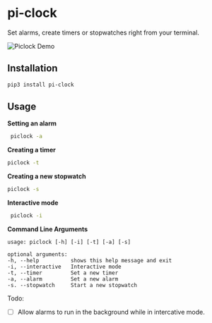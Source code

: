 # pi-clock
Set alarms, create timers or stopwatches right from your terminal.

![Piclock Demo](demo/demo.gif)

## Installation
```bash
pip3 install pi-clock
```

## Usage
**Setting an alarm**
```bash
 piclock -a
```

**Creating a timer**
```bash
piclock -t
```

**Creating a new stopwatch**
```bash
piclock -s
```

**Interactive mode**
```bash
 piclock -i
```

**Command Line Arguments**
```text
usage: piclock [-h] [-i] [-t] [-a] [-s]

optional arguments:
-h, --help          shows this help message and exit
-i, --interactive   Interactive mode
-t, --timer         Set a new timer
-a, --alarm         Set a new alarm
-s. --stopwatch     Start a new stopwatch
```

Todo:
- [ ] Allow alarms to run in the background while in intercative mode.
